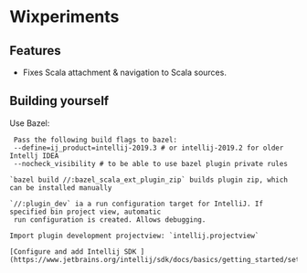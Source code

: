 # Wixperiments
## Features ##
- Fixes Scala attachment & navigation to Scala sources.
 
## Building yourself
Use Bazel:

     Pass the following build flags to bazel:
     --define=ij_product=intellij-2019.3 # or intellij-2019.2 for older Intellj IDEA
     --nocheck_visibility # to be able to use bazel plugin private rules
  
    `bazel build //:bazel_scala_ext_plugin_zip` builds plugin zip, which can be installed manually
        
    `//:plugin_dev` ia a run configuration target for IntelliJ. If specified bin project view, automatic 
     run configuration is created. Allows debugging.
    
    Import plugin development projectview: `intellij.projectview`
    
    [Configure and add Intellij SDK ](https://www.jetbrains.org/intellij/sdk/docs/basics/getting_started/setting_up_environment.html)
 
